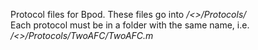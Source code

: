 Protocol files for Bpod. These files go into _/<<Bpod master folder>>/Protocols/_  
Each protocol must be in a folder with the same name, i.e. _/<<Bpod master folder>>/Protocols/TwoAFC/TwoAFC.m_ 
